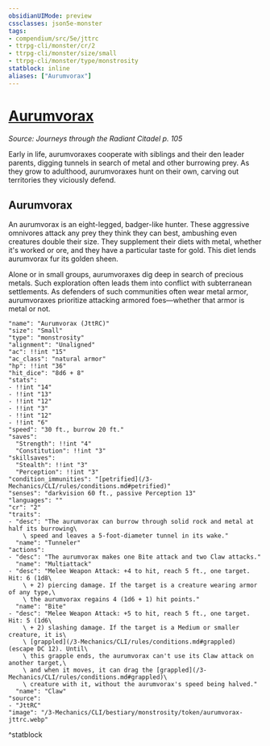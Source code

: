 ```yaml
---
obsidianUIMode: preview
cssclasses: json5e-monster
tags:
- compendium/src/5e/jttrc
- ttrpg-cli/monster/cr/2
- ttrpg-cli/monster/size/small
- ttrpg-cli/monster/type/monstrosity
statblock: inline
aliases: ["Aurumvorax"]
---
```

# [Aurumvorax](3-Mechanics\CLI\bestiary\monstrosity/aurumvorax-jttrc.md)
*Source: Journeys through the Radiant Citadel p. 105*  

Early in life, aurumvoraxes cooperate with siblings and their den leader parents, digging tunnels in search of metal and other burrowing prey. As they grow to adulthood, aurumvoraxes hunt on their own, carving out territories they viciously defend.

## Aurumvorax

An aurumvorax is an eight-legged, badger-like hunter. These aggressive omnivores attack any prey they think they can best, ambushing even creatures double their size. They supplement their diets with metal, whether it's worked or ore, and they have a particular taste for gold. This diet lends aurumvorax fur its golden sheen.

Alone or in small groups, aurumvoraxes dig deep in search of precious metals. Such exploration often leads them into conflict with subterranean settlements. As defenders of such communities often wear metal armor, aurumvoraxes prioritize attacking armored foes—whether that armor is metal or not.

```statblock
"name": "Aurumvorax (JttRC)"
"size": "Small"
"type": "monstrosity"
"alignment": "Unaligned"
"ac": !!int "15"
"ac_class": "natural armor"
"hp": !!int "36"
"hit_dice": "8d6 + 8"
"stats":
- !!int "14"
- !!int "13"
- !!int "12"
- !!int "3"
- !!int "12"
- !!int "6"
"speed": "30 ft., burrow 20 ft."
"saves":
  "Strength": !!int "4"
  "Constitution": !!int "3"
"skillsaves":
  "Stealth": !!int "3"
  "Perception": !!int "3"
"condition_immunities": "[petrified](/3-Mechanics/CLI/rules/conditions.md#petrified)"
"senses": "darkvision 60 ft., passive Perception 13"
"languages": ""
"cr": "2"
"traits":
- "desc": "The aurumvorax can burrow through solid rock and metal at half its burrowing\
    \ speed and leaves a 5-foot-diameter tunnel in its wake."
  "name": "Tunneler"
"actions":
- "desc": "The aurumvorax makes one Bite attack and two Claw attacks."
  "name": "Multiattack"
- "desc": "Melee Weapon Attack: +4 to hit, reach 5 ft., one target. Hit: 6 (1d8\
    \ + 2) piercing damage. If the target is a creature wearing armor of any type,\
    \ the aurumvorax regains 4 (1d6 + 1) hit points."
  "name": "Bite"
- "desc": "Melee Weapon Attack: +5 to hit, reach 5 ft., one target. Hit: 5 (1d6\
    \ + 2) slashing damage. If the target is a Medium or smaller creature, it is\
    \ [grappled](/3-Mechanics/CLI/rules/conditions.md#grappled) (escape DC 12). Until\
    \ this grapple ends, the aurumvorax can't use its Claw attack on another target,\
    \ and when it moves, it can drag the [grappled](/3-Mechanics/CLI/rules/conditions.md#grappled)\
    \ creature with it, without the aurumvorax's speed being halved."
  "name": "Claw"
"source":
- "JttRC"
"image": "/3-Mechanics/CLI/bestiary/monstrosity/token/aurumvorax-jttrc.webp"
```
^statblock